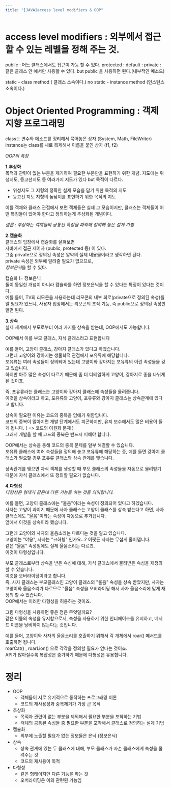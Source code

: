 ```yaml
---
title: "[JAVA]access level modifiers & OOP"
---
```


# access level modifiers : 외부에서 접근 할 수 있는 레벨을 정해 주는 것. 
public : 어느 클래스에서도 접근이 가능 할 수 있다.
protected : 
default : 
 private : 같은 클래스 안 에서만 사용할 수 있다. but public 을 사용하면 된다.(내부적인 메소드)

static - class method ( 클래스 소속이다.)
no static - instance method (인스턴스 소속이다.)



# Object Oriented Programming : 객제지향 프로그래밍
class는 변수와 메소드를 정리해서 묶어놓은 상자 (System, Math, FileWriter)
instance는 class를 새로 복제해서 이름을 붙인 상자 (f1, f2)

*OOP의 특징*

**1.추상화**  
목적과 관련이 없는 부분을 제거하여 필요한 부분만을 표현하기 위한 개념.
지도에는 위성지도, 등고선지도 등 여러가지 지도가 있다 but 목적이 다르다.
* 위성지도
그 지형의 정확한 실제 모습을 담기 위한 목적의 지도
* 등고선 지도
지형의 높낮이를 표현하기 위한 목적의 지도

이를 객체와 클래스 관점에서 보면 객체들은 실제 그 모습이지만, 클래스는 객체들이 어떤 특징들이 있어야 한다고 정의하는게  추상화된 개념이다.

*결론 : 추상화는 객체들의 공통된 특징을 파악해 정의해 놓은 설계 기법*

**2.캡슐화**  
클래스의 입장에서 캡슐화를 살펴보면  
자바에서 접근 제어자 (public, protected 등) 이 있다.  
그중 private으로 정의된 속성은 알약의 실제 내용물이라고 생각하면 된다.  
private 속성은 외부에 알려줄 필요가 없으므로,  
*정보은닉*을 할 수 있다.  

캡슐화 !=  정보은닉  
둘이 동일한 개념이 아니라 캡슐화를 하면 정보은닉을 할 수 있다는 특징이 있다는 것이다.  
예를 들어, TV의 리모콘을 사용하는데 리모콘의 내부 회로(private으로 정의된 속성)를 알 필요가 있느냐,
사용자 입장에서는 리모콘의 조작 기능, 즉 public으로 정의된 속성만 알면 된다.  

**3.상속**  
실제 세계에서 부모로부터 여러 가지를 상속을 받는데, OOP에서도 가능합니다.

OOP에서 이를 부모 클래스, 자식 클래스라고 표현합니다  


예를 들어, 고양이 클래스, 강아지 클래스가 있다고 하겠습니다.  
그런데 고양이와 강아지는 생물학적 관점에서 포유류에 해당합니다.  
포유류는 여러 속성들이 정의되어 있는데 고양이와 강아지는 포유류의 이런 속성들을 갖고 있습니다.  
하지만 아주 많은 속성이 다르기 때문에 좀 더 디테일하게 고양이, 강아지로 종을 나뉘게 된 것이죠.  

즉, 포유류라는 클래스는 고양이와 강아지 클래스에 속성들을 물려줍니다.  
이것을 상속이라고 하고, 포유류와 고양이, 포유류와 강아지 클래스는 상속관계에 있다고 합니다.  

상속이 필요한 이유는 코드의 중복을 없애기 위함입니다.  
코드의 중복이 많아지면 개발 단계에서도 피곤하지만, 유지 보수에서도 많은 비용이 들게 됩니다. ( => 코드의 이원화 문제 )  
그래서 개발을 할 때 코드의 중복은 반드시 피해야 합니다.  

OOP에서는 상속을 통해 코드의 중복 문제를 일부 해결할 수 있습니다.  
포유류 클래스에 여러 속성들을 정의해 놓고 포유류에 해당하는 종, 예를 들면 강아지 클래스가 필요할 경우 포유류 클래스와 상속 관계를 맺습니다.  

상속관계를 맺으면 자식 객체를 생성할 때 부모 클래스의 속성들을 자동으로 물려받기 때문에 자식 클래스에서 또 정의할 필요가 없습니다.

**4.다형성**  
*다형성은 형태가 같은데 다른 기능을 하는 것을 의미합니다.*  

예를 들면, 고양이 클래스에는 "울음"이라는 속성이 정의되어 있다고 하겠습니다.  
사자는 고양이 과이기 때문에 사자 클래스는 고양이 클래스를 상속 받는다고 하면, 사자 클래스에도 "울음"이라는 속성이 자동으로 추가됩니다.  
앞에서 이것을 상속이라 했습니다.  

그런데 고양이와 사자의 울음소리는 다르다는 것을 알고 있습니다.  
고양이는 "야옹", 사자는 "크허헝" 인가요...? 어쨋든 사자는 무섭게 울어댑니다.  
같은 "울음" 속성임에도 실제 울음소리는 다르죠.  
이것이 다형성입니다.  

부모 클래스로부터 상속을 받은 속성에 대해, 자식 클래스에서 물려받은 속성을 재정의 할 수 있습니다.  
이것을 오버라이딩이라고 합니다.  
즉, 사자 클래스는 부모클래스인 고양이 클래스의 "울음" 속성을 상속 받았지만, 사자는 고양이와 울음소리가 다르므로 "울음" 속성을 오버라이딩 해서 사자 울음소리에 맞게 재정의 할 수 있습니다.  
OOP에서는 이러한 다형성을 허용하는 것이죠.  

그럼 다형성을 사용하면 좋은 점은 무엇일까요?  
같은 이름의 속성을 유지함으로서, 속성을 사용하기 위한 인터페이스를 유지하고, 메서드 이름을 낭비하지 않는다는 것입니다.  

예를 들어, 고양이와 사자의 울음소리를 호출하기 위해서 각 개체에서 roar() 메서드를 호출하면 됩니다.  
roarCat() , roarLion() 으로 각각을 정의할 필요가 없다는 것이죠.  
API가 많아질수록 복잡성은 증가하기 때문에 다형성은 유용합니다.


# 정리
* OOP    
	- 객체들이 서로 유기적으로 동작하는 프로그래밍 이론  
	- 코드의 재사용성과 중복제거가 가장 큰 목적  
* 추상화
	- 목적과 관련이 없는 부분을 제외해서 필요한 부분을 포착하는 기법  
	- 객체의 공통된 속성들 중 필요한 부분을 포착해서 클래스로 정의하는 설계 기법  
* 캡슐화  
	- 외부에 노출할 필요가 없는 정보들은 은닉 (정보은닉)   
* 상속  
	- 상속 관계에 있는 두 클래스에 대해, 부모 클래스가 자손 클래스에게 속성을 물려주는 것  
	- 코드의 재사용이 목적  
* 다형성  
	- 같은 형태이지만 다른 기능을 하는 것  
	- 오버라이딩은 이와 관련된 기능임
